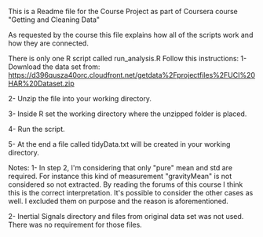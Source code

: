 This is a Readme file for the Course Project as part of Coursera course
"Getting and Cleaning Data"

As requested by the course this file explains how all of the scripts work 
and how they are connected.

There is only one R script called run_analysis.R
Follow this instructions:
 1- Download the data set from:
 https://d396qusza40orc.cloudfront.net/getdata%2Fprojectfiles%2FUCI%20HAR%20Dataset.zip
 
 2- Unzip the file into your working directory.
 
 3- Inside R set the working directory where the unzipped folder is placed.
 
 4- Run the script.
 
 5- At the end a file called tidyData.txt will be created in your working directory.
 
 Notes: 
1- In step 2, I'm considering that only "pure" mean and std are required. 
For instance this kind of measurement "gravityMean" is not considered so
not extracted. By reading the forums of this course I think this is the 
correct interpretation. It's possible to consider the other cases as well.
I excluded them on purpose and the reason is aforementioned.

2- Inertial Signals directory and files from original data set was not used.
There was no requirement for those files.
